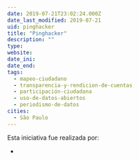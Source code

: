 ```yaml
---
date: 2019-07-21T23:02:24.000Z
date_last_modified: 2019-07-21
uid: pinghacker
title: "Pinghacker"
description: ""
type: 
website: 
date_ini: 
date_end: 
tags:
  - mapeo-ciudadano
  - transparencia-y-rendicion-de-cuentas
  - participación-ciudadana
  - uso-de-datos-abiertos
  - periodismo-de-datos
cities: 
  - São Paulo
---
```


Esta iniciativa fue realizada por:

- [](/i/nucleo-digital.html)

